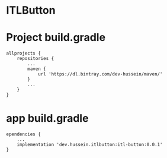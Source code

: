 # ITLButton



# Project build.gradle 
```
allprojects {
    repositories {
        ...
        maven {
            url 'https://dl.bintray.com/dev-hussein/maven/'
        }
        ...
    }
}
```

# app build.gradle 
```
ependencies {
    ...
    implementation 'dev.hussein.itlbutton:itl-button:0.0.1'
}
```
